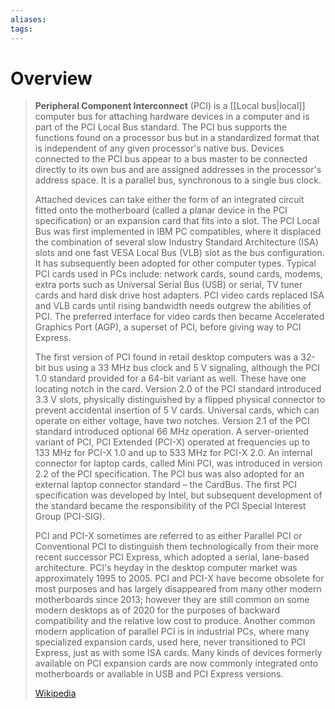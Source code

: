 ```yaml
---
aliases: 
tags:
---
```

# Overview

> **Peripheral Component Interconnect** (PCI) is a [[Local bus|local]] computer bus for attaching hardware devices in a computer and is part of the PCI Local Bus standard. The PCI bus supports the functions found on a processor bus but in a standardized format that is independent of any given processor's native bus. Devices connected to the PCI bus appear to a bus master to be connected directly to its own bus and are assigned addresses in the processor's address space. It is a parallel bus, synchronous to a single bus clock.
>
> Attached devices can take either the form of an integrated circuit fitted onto the motherboard (called a planar device in the PCI specification) or an expansion card that fits into a slot. The PCI Local Bus was first implemented in IBM PC compatibles, where it displaced the combination of several slow Industry Standard Architecture (ISA) slots and one fast VESA Local Bus (VLB) slot as the bus configuration. It has subsequently been adopted for other computer types. Typical PCI cards used in PCs include: network cards, sound cards, modems, extra ports such as Universal Serial Bus (USB) or serial, TV tuner cards and hard disk drive host adapters. PCI video cards replaced ISA and VLB cards until rising bandwidth needs outgrew the abilities of PCI. The preferred interface for video cards then became Accelerated Graphics Port (AGP), a superset of PCI, before giving way to PCI Express.
>
> The first version of PCI found in retail desktop computers was a 32-bit bus using a 33 MHz bus clock and 5 V signaling, although the PCI 1.0 standard provided for a 64-bit variant as well. These have one locating notch in the card. Version 2.0 of the PCI standard introduced 3.3 V slots, physically distinguished by a flipped physical connector to prevent accidental insertion of 5 V cards. Universal cards, which can operate on either voltage, have two notches. Version 2.1 of the PCI standard introduced optional 66 MHz operation. A server-oriented variant of PCI, PCI Extended (PCI-X) operated at frequencies up to 133 MHz for PCI-X 1.0 and up to 533 MHz for PCI-X 2.0. An internal connector for laptop cards, called Mini PCI, was introduced in version 2.2 of the PCI specification. The PCI bus was also adopted for an external laptop connector standard –  the CardBus. The first PCI specification was developed by Intel, but subsequent development of the standard became the responsibility of the PCI Special Interest Group (PCI-SIG).
>
> PCI and PCI-X sometimes are referred to as either Parallel PCI or Conventional PCI to distinguish them technologically from their more recent successor PCI Express, which adopted a serial, lane-based architecture. PCI's heyday in the desktop computer market was approximately 1995 to 2005. PCI and PCI-X have become obsolete for most purposes and has largely disappeared from many other modern motherboards since 2013; however they are still common on some modern desktops as of 2020 for the purposes of backward compatibility and the relative low cost to produce. Another common modern application of parallel PCI is in industrial PCs, where many specialized expansion cards, used here, never transitioned to PCI Express, just as with some ISA cards. Many kinds of devices formerly available on PCI expansion cards are now commonly integrated onto motherboards or available in USB and PCI Express versions.
>
> [Wikipedia](https://en.wikipedia.org/wiki/Peripheral%20Component%20Interconnect)


